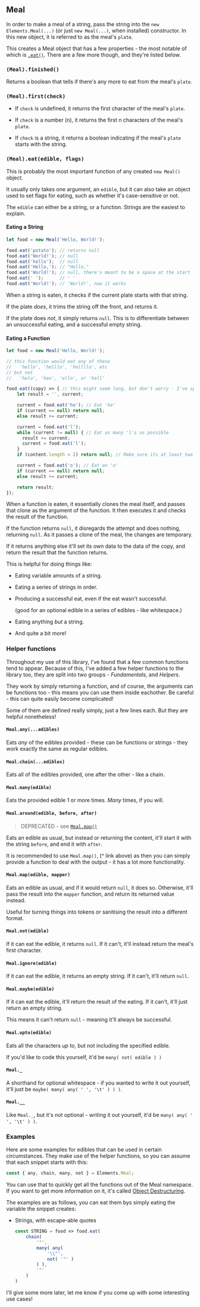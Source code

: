## Meal

In order to make a meal of a string, pass the string into the `new Elements.Meal(...)` (or just `new Meal(...)`, when installed) constructor. In this new object, it is referred to as the meal's `plate`. 

This creates a Meal object that has a few properties - the most notable of which is [`.eat()`](#meal-eat-edible-flags). There are a few more though, and they're listed below.

### `(Meal).finished()`

Returns a boolean that tells if there's any more to eat from the meal's `plate`.

### `(Meal).first(check)`

- If `check` is undefined, it returns the first character of the meal's `plate`. 

- If `check` is a number (n), it returns the first n characters of the meal's `plate`.

- If `check` is a string, it returns a boolean indicating if the meal's `plate` starts with the string.

### `(Meal).eat(edible, flags)`

This is probably the most important function of any created `new Meal()` object.

It usually only takes one argument, an `edible`, but it can also take an object used to set flags for eating, such as whether it's case-sensitive or not.

The `edible` can either be a string, or a function. Strings are the easiest to explain.

#### Eating a String

```js
let food = new Meal('Hello, World!');

food.eat('potato'); // returns null
food.eat('World!'); // null
food.eat('hello');  // null
food.eat('Hello,'); // "Hello,"
food.eat('World!'); // null, there's meant to be a space at the start
food.eat(' ');      // ' '
food.eat('World!'); // 'World!', now it works
```

When a string is eaten, it checks if the current plate starts with that string.

If the plate _does_, it trims the string off the front, and returns it.

If the plate does _not_, it simply returns `null`. This is to differentiate between an unsuccessful eating, and a successful empty string.

#### Eating a Function

```js
let food = new Meal('Hello, World!');

// this function would eat any of these
//   'hello', 'helllo', 'hellllo', etc
// but not
//   'helo', 'heo', 'ello', or 'hell'

food.eat((copy) => { // this might seem long, but don't worry - I've split it up, and there are ways to shorten it!
    let result = '', current;

    current = food.eat('he'); // Eat 'he'
    if (current == null) return null;
    else result += current;

    current = food.eat('l');
    while (current != null) { // Eat as many 'l's as possible
      result += current;
      current = food.eat('l');
    }
    if (content.length < 2) return null; // Make sure its at least two 'l's

    current = food.eat('o'); // Eat an 'o'
    if (current == null) return null;
    else result += current;

    return result;
});
```

When a function is eaten, it essentially clones the meal itself, and passes that clone as the argument of the function. It then executes it and checks the result of the function.

If the function returns `null`, it disregards the attempt and does nothing, returning `null`. As it passes a clone of the meal, the changes are temporary.

If it returns anything else it'll set its own data to the data of the copy, and return the result that the function returns.

This is helpful for doing things like:

- Eating variable amounts of a string.

- Eating a series of strings in order.

- Producing a successful eat, even if the eat wasn't successful.

  (good for an optional edible in a series of edibles - like whitespace.)

- Eating anything _but_ a string.

- And quite a bit more!

### Helper functions

Throughout my use of this library, I've found that a few common functions tend to appear.
Because of this, I've added a few helper functions to the library too, they are split into two groups - _Fundamentals_, and _Helpers_.

They work by simply returning a function, and of course, the arguments can be functions too - this means you can use them inside eachother. Be careful - this can quite easily become complicated!

Some of them are defined really simply, just a few lines each. But they are helpful nonetheless! 

#### `Meal.any(...edibles)`

Eats _any_ of the edibles provided - these can be functions or strings - they work exactly the same as regular edibles.

#### `Meal.chain(...edibles)`

Eats all of the edibles provided, one after the other - like a chain.

#### `Meal.many(edible)`

Eats the provided edible 1 or more times. _Many_ times, if you will.

#### `Meal.around(edible, before, after)`

> DEPRECATED - see [`Meal.map()`](#meal-map-edible-mapper)

Eats an edible as usual, but instead or returning the content, it'll start it with the string `before`, and end it with `after`.

It is recommended to use `Meal.map()`, (^ link above) as then you can simply provide a function to deal with the output - it has a lot more functionality. 

#### `Meal.map(edible, mapper)`

Eats an edible as usual, and if it would return `null`, it does so. Otherwise, it'll pass the result into the `mapper` function, and return its returned value instead. 

Useful for turning things into tokens or sanitising the result into a different format.

#### `Meal.not(edible)`

If it can eat the edible, it returns `null`. If it can't, it'll instead return the meal's first character.

#### `Meal.ignore(edible)`

If it can eat the edible, it returns an empty string. If it can't, it'll return `null`.

#### `Meal.maybe(edible)`

If it can eat the edible, it'll return the result of the eating. If it can't, it'll just return an empty string.

This means it can't return `null` - meaning it'll always be successful.

#### `Meal.upto(edible)`

Eats all the characters _up to_, but not including the specified edible.

If you'd like to code this yourself, it'd be ` many( not( edible ) ) `

#### `Meal._`

A shorthand for optional whitespace - if you wanted to write it out yourself, it'll just be `maybe( many( any( ' ', '\t' ) ) )`.

#### `Meal.__`

Like `Meal._`, but it's not optional - writing it out yourself, it'd be `many( any( ' ', '\t' ) )`.

### Examples

Here are some examples for edibles that can be used in certain circumstances. They make use of the helper functions, so you can assume that each snippet starts with this:

```js
const { any, chain, many, not } = Elements.Meal;
```

You can use that to quickly get all the functions out of the Meal namespace. If you want to get more information on it, it's called [Object Destructuring](https://developer.mozilla.org/en-US/docs/Web/JavaScript/Reference/Operators/Destructuring_assignment#object_destructuring).

The examples are as follows, you can eat them bys simply eating the variable the snippet creates:

- Strings, with escape-able quotes

  ```js
  const STRING = food => food.eat(
      chain(
          '"',
          many( any(
              '\\"', 
              not( '"' )
          ) ),
          '"'
      )
  )
  ```

I'll give some more later, let me know if you come up with some interesting use cases!
